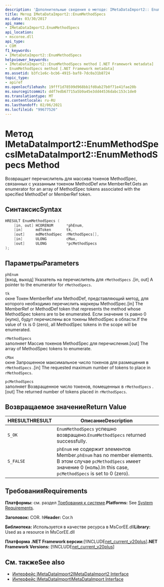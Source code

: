 ```yaml
---
description: 'Дополнительные сведения о методе: IMetaDataImport2:: EnumMethodSpecs'
title: Метод IMetaDataImport2::EnumMethodSpecs
ms.date: 03/30/2017
api_name:
- IMetaDataImport2.EnumMethodSpecs
api_location:
- mscoree.dll
api_type:
- COM
f1_keywords:
- IMetaDataImport2::EnumMethodSpecs
helpviewer_keywords:
- IMetaDataImport2::EnumMethodSpecs method [.NET Framework metadata]
- EnumMethodSpecs method [.NET Framework metadata]
ms.assetid: b3fc1e6c-bcb6-4915-baf8-7dc0a31b8724
topic_type:
- apiref
ms.openlocfilehash: 19fff1d78599d968bb1fd0ab27b0f71e41fae20b
ms.sourcegitcommit: ddf7edb67715a5b9a45e3dd44536dabc153c1de0
ms.translationtype: MT
ms.contentlocale: ru-RU
ms.lasthandoff: 02/06/2021
ms.locfileid: "99677526"
---
```

# <a name="imetadataimport2enummethodspecs-method"></a><span data-ttu-id="264a9-103">Метод IMetaDataImport2::EnumMethodSpecs</span><span class="sxs-lookup"><span data-stu-id="264a9-103">IMetaDataImport2::EnumMethodSpecs Method</span></span>

<span data-ttu-id="264a9-104">Возвращает перечислитель для массива токенов MethodSpec, связанных с указанным токеном MethodDef или MemberRef.</span><span class="sxs-lookup"><span data-stu-id="264a9-104">Gets an enumerator for an array of MethodSpec tokens associated with the specified MethodDef or MemberRef token.</span></span>  
  
## <a name="syntax"></a><span data-ttu-id="264a9-105">Синтаксис</span><span class="sxs-lookup"><span data-stu-id="264a9-105">Syntax</span></span>  
  
```cpp  
HRESULT EnumMethodSpecs (  
    [in, out] HCORENUM      *phEnum,
    [in]      mdToken       tk,  
    [out]     mdMethodSpec  rMethodSpecs[],  
    [in]      ULONG         cMax,  
    [out]     ULONG         *pcMethodSpecs  
);
```  
  
## <a name="parameters"></a><span data-ttu-id="264a9-106">Параметры</span><span class="sxs-lookup"><span data-stu-id="264a9-106">Parameters</span></span>  

 `phEnum`  
 <span data-ttu-id="264a9-107">[вход, выход] Указатель на перечислитель для `rMethodSpecs` .</span><span class="sxs-lookup"><span data-stu-id="264a9-107">[in, out] A pointer to the enumerator for `rMethodSpecs`.</span></span>  
  
 `tk`  
 <span data-ttu-id="264a9-108">окне Токен MemberRef или MethodDef, представляющий метод, для которого необходимо перечислить маркеры MethodSpec.</span><span class="sxs-lookup"><span data-stu-id="264a9-108">[in] The MemberRef or MethodDef token that represents the method whose MethodSpec tokens are to be enumerated.</span></span> <span data-ttu-id="264a9-109">Если значение `tk` равно 0 (нулю), будут перечислены все токены MethodSpec в области.</span><span class="sxs-lookup"><span data-stu-id="264a9-109">If the value of `tk` is 0 (zero), all MethodSpec tokens in the scope will be enumerated.</span></span>  
  
 `rMethodSpecs`  
 <span data-ttu-id="264a9-110">заполняет Массив токенов MethodSpec для перечисления.</span><span class="sxs-lookup"><span data-stu-id="264a9-110">[out] The array of MethodSpec tokens to enumerate.</span></span>  
  
 `cMax`  
 <span data-ttu-id="264a9-111">окне Запрошенное максимальное число токенов для размещения в `rMethodSpecs` .</span><span class="sxs-lookup"><span data-stu-id="264a9-111">[in] The requested maximum number of tokens to place in `rMethodSpecs`.</span></span>  
  
 `pcMethodSpecs`  
 <span data-ttu-id="264a9-112">заполняет Возвращенное число токенов, помещенных в `rMethodSpecs` .</span><span class="sxs-lookup"><span data-stu-id="264a9-112">[out] The returned number of tokens placed in `rMethodSpecs`.</span></span>  
  
## <a name="return-value"></a><span data-ttu-id="264a9-113">Возвращаемое значение</span><span class="sxs-lookup"><span data-stu-id="264a9-113">Return Value</span></span>  
  
|<span data-ttu-id="264a9-114">HRESULT</span><span class="sxs-lookup"><span data-stu-id="264a9-114">HRESULT</span></span>|<span data-ttu-id="264a9-115">Описание</span><span class="sxs-lookup"><span data-stu-id="264a9-115">Description</span></span>|  
|-------------|-----------------|  
|`S_OK`|<span data-ttu-id="264a9-116">`EnumMethodSpecs` успешно возвращено.</span><span class="sxs-lookup"><span data-stu-id="264a9-116">`EnumMethodSpecs` returned successfully.</span></span>|  
|`S_FALSE`|<span data-ttu-id="264a9-117">`phEnum` не содержит элементов Member.</span><span class="sxs-lookup"><span data-stu-id="264a9-117">`phEnum` has no member elements.</span></span> <span data-ttu-id="264a9-118">В этом случае `pcMethodSpecs` имеет значение 0 (ноль).</span><span class="sxs-lookup"><span data-stu-id="264a9-118">In this case, `pcMethodSpecs` is set to 0 (zero).</span></span>|  
  
## <a name="requirements"></a><span data-ttu-id="264a9-119">Требования</span><span class="sxs-lookup"><span data-stu-id="264a9-119">Requirements</span></span>  

 <span data-ttu-id="264a9-120">**Платформы:** см. раздел [Требования к системе](../../get-started/system-requirements.md).</span><span class="sxs-lookup"><span data-stu-id="264a9-120">**Platforms:** See [System Requirements](../../get-started/system-requirements.md).</span></span>  
  
 <span data-ttu-id="264a9-121">**Заголовок:** COR. h</span><span class="sxs-lookup"><span data-stu-id="264a9-121">**Header:** Cor.h</span></span>  
  
 <span data-ttu-id="264a9-122">**Библиотека:** Используется в качестве ресурса в MsCorEE.dll</span><span class="sxs-lookup"><span data-stu-id="264a9-122">**Library:** Used as a resource in MsCorEE.dll</span></span>  
  
 <span data-ttu-id="264a9-123">**Платформа .NET Framework версии:**[!INCLUDE[net_current_v20plus](../../../../includes/net-current-v20plus-md.md)]</span><span class="sxs-lookup"><span data-stu-id="264a9-123">**.NET Framework Versions:** [!INCLUDE[net_current_v20plus](../../../../includes/net-current-v20plus-md.md)]</span></span>  
  
## <a name="see-also"></a><span data-ttu-id="264a9-124">См. также</span><span class="sxs-lookup"><span data-stu-id="264a9-124">See also</span></span>

- [<span data-ttu-id="264a9-125">Интерфейс IMetaDataImport2</span><span class="sxs-lookup"><span data-stu-id="264a9-125">IMetaDataImport2 Interface</span></span>](imetadataimport2-interface.md)
- [<span data-ttu-id="264a9-126">Интерфейс IMetaDataImport</span><span class="sxs-lookup"><span data-stu-id="264a9-126">IMetaDataImport Interface</span></span>](imetadataimport-interface.md)
